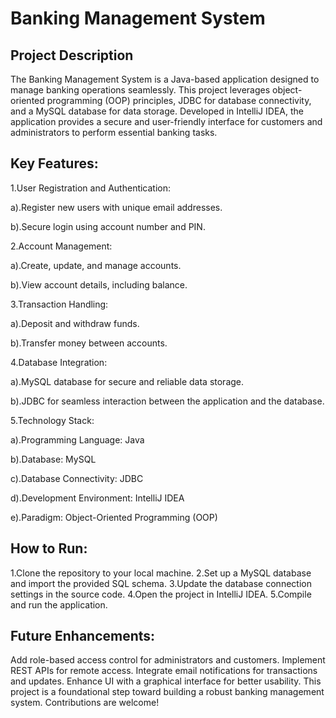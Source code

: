 # Banking Management System

## Project Description

The Banking Management System is a Java-based application designed to manage banking operations seamlessly. This project leverages object-oriented programming (OOP) principles, JDBC for database connectivity, and a MySQL database for data storage. Developed in IntelliJ IDEA, the application provides a secure and user-friendly interface for customers and administrators to perform essential banking tasks.

## Key Features:

1.User Registration and Authentication:

   a).Register new users with unique email addresses.
   
   b).Secure login using account number and PIN.
  
2.Account Management:

   a).Create, update, and manage accounts.
   
   b).View account details, including balance.
   
3.Transaction Handling:

   a).Deposit and withdraw funds.
   
   b).Transfer money between accounts.
   
4.Database Integration:

   a).MySQL database for secure and reliable data storage.
   
   b).JDBC for seamless interaction between the application and the database.
   
5.Technology Stack:

   a).Programming Language: Java
    
   b).Database: MySQL
   
   c).Database Connectivity: JDBC
   
   d).Development Environment: IntelliJ IDEA
   
   e).Paradigm: Object-Oriented Programming (OOP)

## How to Run:

1.Clone the repository to your local machine.
2.Set up a MySQL database and import the provided SQL schema.
3.Update the database connection settings in the source code.
4.Open the project in IntelliJ IDEA.
5.Compile and run the application.

## Future Enhancements:

Add role-based access control for administrators and customers.
Implement REST APIs for remote access.
Integrate email notifications for transactions and updates.
Enhance UI with a graphical interface for better usability.
This project is a foundational step toward building a robust banking management system. Contributions are welcome!
